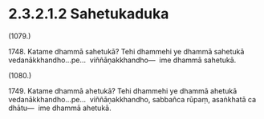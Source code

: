 

# 2.3.2.1.2 Sahetukaduka






(1079.)

1748\. Katame dhammā sahetukā? Tehi dhammehi ye dhammā sahetukā vedanākkhandho…pe…  viññāṇakkhandho—  ime dhammā sahetukā.

(1080.)

1749\. Katame dhammā ahetukā? Tehi dhammehi ye dhammā ahetukā vedanākkhandho…pe…  viññāṇakkhandho, sabbañca rūpaṃ, asaṅkhatā ca dhātu—  ime dhammā ahetukā.



